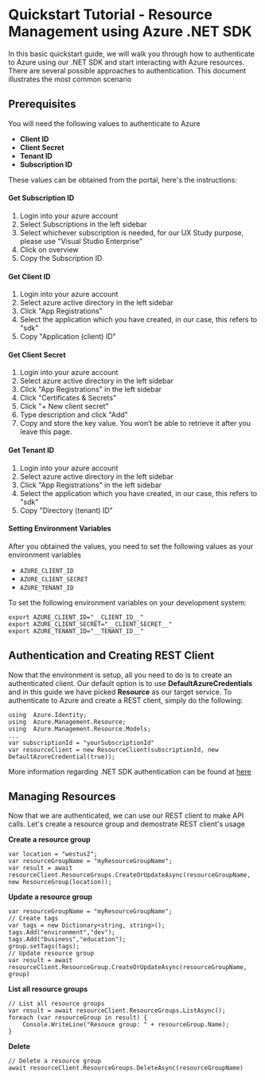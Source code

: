 # Quickstart Tutorial - Resource Management using Azure .NET SDK

In this basic quickstart guide, we will walk you through how to authenticate to Azure using our .NET SDK and start interacting with Azure resources.  There are several possible approaches to authentication. This document illustrates the most common scenario

## Prerequisites
You will need the following values to authenticate to Azure
- **Client ID**
- **Client Secret**
- **Tenant ID**
- **Subscription ID**

These values can be obtained from the portal, here's the instructions:

#### Get Subscription ID
1. Login into your azure account
2. Select Subscriptions in the left sidebar
3. Select whichever subscription is needed, for our UX Study purpose, please use "Visual Studio Enterprise"
4. Click on overview
5. Copy the Subscription ID

#### Get Client ID
1. Login into your azure account
2. Select azure active directory in the left sidebar
3. Click "App Registrations"
4. Select the application which you have created, in our case, this refers to "sdk"
5. Copy "Application (client) ID"

#### Get Client Secret
1. Login into your azure account
2. Select azure active directory in the left sidebar
3. Click "App Registrations" in the left sidebar
4. Click "Certificates & Secrets"
5. Click "+ New client secret"
6. Type description and click "Add"
7. Copy and store the key value. You won’t be able to retrieve it after you leave this page.

#### Get Tenant ID
1. Login into your azure account
2. Select azure active directory in the left sidebar
3. Click "App Registrations" in the left sidebar
4. Select the application which you have created, in our case, this refers to "sdk"
5. Copy "Directory (tenant) ID"

#### Setting Environment Variables
After you obtained the values, you need to set the following values as your environment variables

-   `AZURE_CLIENT_ID`
-   `AZURE_CLIENT_SECRET`
-   `AZURE_TENANT_ID`

To set the following environment variables on your development system:

```
export AZURE_CLIENT_ID="__CLIENT_ID__"
export AZURE_CLIENT_SECRET="__CLIENT_SECRET__"
export AZURE_TENANT_ID="__TENANT_ID__"
```

## Authentication and Creating REST Client

Now that the environment is setup, all you need to do is to create an authenticated client. Our default option is to use **DefaultAzureCredentials** and in this guide we have picked **Resource** as our target service. To authenticate to Azure and create a REST client, simply do the following:
```
using  Azure.Identity;
using  Azure.Management.Resource;
using  Azure.Management.Resource.Models;
...
var subscriptionId = "yourSubscriptionId"
var resourceClient = new ResourceClient(subscriptionId, new DefaultAzureCredential(true));
```

More information regarding .NET SDK authentication can be found at 
[here](https://docs.microsoft.com/en-us/dotnet/api/overview/azure/identity-readme?view=azure-dotnet) 

## Managing Resources

Now that we are authenticated, we can use our REST client to make API calls. Let's create a resource group and demostrate REST client's usage

**Create a resource group**

```
var location = "westus2";
var resourceGroupName = "myResourceGroupName";
var result = await resourceClient.ResourceGroups.CreateOrUpdateAsync(resourceGroupName, new ResourceGroup(location));
```

**Update a resource group**

```
var resourceGroupName = "myResourceGroupName";
// Create tags
var tags = new Dictionary<string, string>();
tags.Add("environment","dev");
tags.Add("business","education");
group.setTags(tags);
// Update resource group
var result = await resourceClient.ResourceGroup.CreateOrUpdateAsync(resourceGroupName, group)

```
 
**List all resource groups**

```
// List all resource groups
var result = await resourceClient.ResourceGroups.ListAsync();
foreach (var resourceGroup in result) {
    Console.WriteLine("Resouce group: " + resourceGroup.Name);
}
```

**Delete**

```
// Delete a resource group
await resourceClient.ResourceGroups.DeleteAsync(resourceGroupName)
```